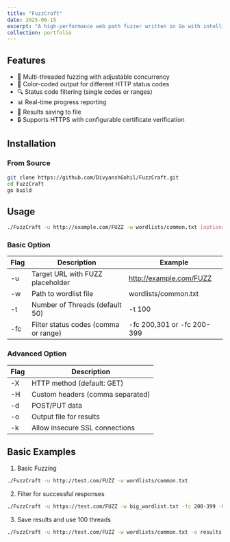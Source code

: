 ```yaml
---
title: "FuzzCraft"
date: 2025-06-15
excerpt: "A high-performance web path fuzzer written in Go with intelligent filtering and progress tracking.<br/>"
collection: portfolio
---
```



## Features

- 🚀 Multi-threaded fuzzing with adjustable concurrency
- 🎨 Color-coded output for different HTTP status codes
- 🔍 Status code filtering (single codes or ranges)
- 📊 Real-time progress reporting
- 💾 Results saving to file
- 🔒 Supports HTTPS with configurable certificate verification

## Installation

### From Source

```bash
git clone https://github.com/DivyanshGohil/FuzzCraft.git
cd FuzzCraft
go build
```
## Usage

```bash
./FuzzCraft -u http://example.com/FUZZ -w wordlists/common.txt [options]
```

### Basic Option

|**Flag** |**Description**                       |**Example**                 |
|---------|--------------------------------------|----------------------------|
| -u      | Target URL with FUZZ placeholder     | http://example.com/FUZZ    |
| -w      | Path to wordlist file                | wordlists/common.txt       |
| -t      | Number of Threads (default 50)       | -t 100                     |
| -fc     | Filter status codes (comma or range) | -fc 200,301 or -fc 200-399 |

### Advanced Option

|**Flag** |**Description**                  |
|---------|---------------------------------|
| -X      | HTTP method (default: GET)      |
| -H      | Custom headers (comma separated)|
| -d      | POST/PUT data                   |
| -o      | Output file for results         |
| -k      | Allow insecure SSL connections  |

## Basic Examples

1. Basic Fuzzing
```bash
./FuzzCraft -u http://test.com/FUZZ -w wordlists/common.txt
```
2. Filter for successful responses
```bash
./FuzzCraft -u https://test.com/FUZZ -w big_wordlist.txt -fc 200-399 -k
```
3. Save results and use 100 threads
```bash
./FuzzCraft -u http://test.com/FUZZ -w wordlists/common.txt -o results.txt -t 100
```
